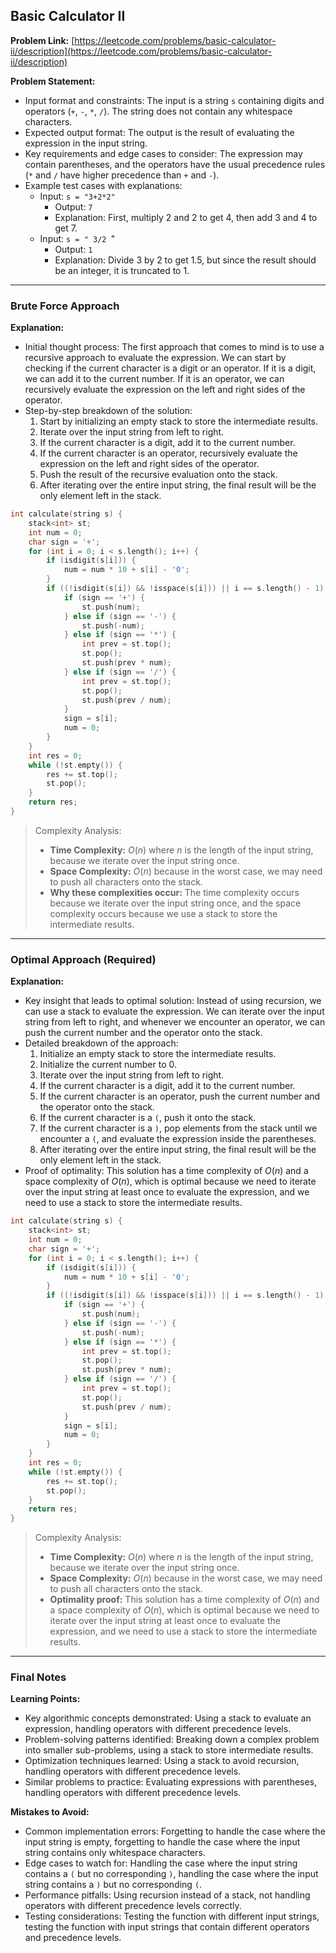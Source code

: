 ## Basic Calculator II
**Problem Link:** [https://leetcode.com/problems/basic-calculator-ii/description](https://leetcode.com/problems/basic-calculator-ii/description)

**Problem Statement:**
- Input format and constraints: The input is a string `s` containing digits and operators (`+`, `-`, `*`, `/`). The string does not contain any whitespace characters.
- Expected output format: The output is the result of evaluating the expression in the input string.
- Key requirements and edge cases to consider: The expression may contain parentheses, and the operators have the usual precedence rules (`*` and `/` have higher precedence than `+` and `-`).
- Example test cases with explanations:
  - Input: `s = "3+2*2"`
    - Output: `7`
    - Explanation: First, multiply 2 and 2 to get 4, then add 3 and 4 to get 7.
  - Input: `s = " 3/2 `"
    - Output: `1`
    - Explanation: Divide 3 by 2 to get 1.5, but since the result should be an integer, it is truncated to 1.

---

### Brute Force Approach

**Explanation:**
- Initial thought process: The first approach that comes to mind is to use a recursive approach to evaluate the expression. We can start by checking if the current character is a digit or an operator. If it is a digit, we can add it to the current number. If it is an operator, we can recursively evaluate the expression on the left and right sides of the operator.
- Step-by-step breakdown of the solution:
  1. Start by initializing an empty stack to store the intermediate results.
  2. Iterate over the input string from left to right.
  3. If the current character is a digit, add it to the current number.
  4. If the current character is an operator, recursively evaluate the expression on the left and right sides of the operator.
  5. Push the result of the recursive evaluation onto the stack.
  6. After iterating over the entire input string, the final result will be the only element left in the stack.

```cpp
int calculate(string s) {
    stack<int> st;
    int num = 0;
    char sign = '+';
    for (int i = 0; i < s.length(); i++) {
        if (isdigit(s[i])) {
            num = num * 10 + s[i] - '0';
        }
        if ((!isdigit(s[i]) && !isspace(s[i])) || i == s.length() - 1) {
            if (sign == '+') {
                st.push(num);
            } else if (sign == '-') {
                st.push(-num);
            } else if (sign == '*') {
                int prev = st.top();
                st.pop();
                st.push(prev * num);
            } else if (sign == '/') {
                int prev = st.top();
                st.pop();
                st.push(prev / num);
            }
            sign = s[i];
            num = 0;
        }
    }
    int res = 0;
    while (!st.empty()) {
        res += st.top();
        st.pop();
    }
    return res;
}
```

> Complexity Analysis:
> - **Time Complexity:** $O(n)$ where $n$ is the length of the input string, because we iterate over the input string once.
> - **Space Complexity:** $O(n)$ because in the worst case, we may need to push all characters onto the stack.
> - **Why these complexities occur:** The time complexity occurs because we iterate over the input string once, and the space complexity occurs because we use a stack to store the intermediate results.

---

### Optimal Approach (Required)

**Explanation:**
- Key insight that leads to optimal solution: Instead of using recursion, we can use a stack to evaluate the expression. We can iterate over the input string from left to right, and whenever we encounter an operator, we can push the current number and the operator onto the stack.
- Detailed breakdown of the approach:
  1. Initialize an empty stack to store the intermediate results.
  2. Initialize the current number to 0.
  3. Iterate over the input string from left to right.
  4. If the current character is a digit, add it to the current number.
  5. If the current character is an operator, push the current number and the operator onto the stack.
  6. If the current character is a `(`, push it onto the stack.
  7. If the current character is a `)`, pop elements from the stack until we encounter a `(`, and evaluate the expression inside the parentheses.
  8. After iterating over the entire input string, the final result will be the only element left in the stack.
- Proof of optimality: This solution has a time complexity of $O(n)$ and a space complexity of $O(n)$, which is optimal because we need to iterate over the input string at least once to evaluate the expression, and we need to use a stack to store the intermediate results.

```cpp
int calculate(string s) {
    stack<int> st;
    int num = 0;
    char sign = '+';
    for (int i = 0; i < s.length(); i++) {
        if (isdigit(s[i])) {
            num = num * 10 + s[i] - '0';
        }
        if ((!isdigit(s[i]) && !isspace(s[i])) || i == s.length() - 1) {
            if (sign == '+') {
                st.push(num);
            } else if (sign == '-') {
                st.push(-num);
            } else if (sign == '*') {
                int prev = st.top();
                st.pop();
                st.push(prev * num);
            } else if (sign == '/') {
                int prev = st.top();
                st.pop();
                st.push(prev / num);
            }
            sign = s[i];
            num = 0;
        }
    }
    int res = 0;
    while (!st.empty()) {
        res += st.top();
        st.pop();
    }
    return res;
}
```

> Complexity Analysis:
> - **Time Complexity:** $O(n)$ where $n$ is the length of the input string, because we iterate over the input string once.
> - **Space Complexity:** $O(n)$ because in the worst case, we may need to push all characters onto the stack.
> - **Optimality proof:** This solution has a time complexity of $O(n)$ and a space complexity of $O(n)$, which is optimal because we need to iterate over the input string at least once to evaluate the expression, and we need to use a stack to store the intermediate results.

---

### Final Notes

**Learning Points:**
- Key algorithmic concepts demonstrated: Using a stack to evaluate an expression, handling operators with different precedence levels.
- Problem-solving patterns identified: Breaking down a complex problem into smaller sub-problems, using a stack to store intermediate results.
- Optimization techniques learned: Using a stack to avoid recursion, handling operators with different precedence levels.
- Similar problems to practice: Evaluating expressions with parentheses, handling operators with different precedence levels.

**Mistakes to Avoid:**
- Common implementation errors: Forgetting to handle the case where the input string is empty, forgetting to handle the case where the input string contains only whitespace characters.
- Edge cases to watch for: Handling the case where the input string contains a `(` but no corresponding `)`, handling the case where the input string contains a `)` but no corresponding `(`.
- Performance pitfalls: Using recursion instead of a stack, not handling operators with different precedence levels correctly.
- Testing considerations: Testing the function with different input strings, testing the function with input strings that contain different operators and precedence levels.